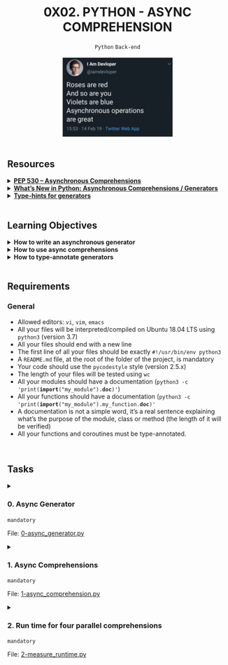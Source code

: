<h1 align="center"><b>0X02. PYTHON - ASYNC COMPREHENSION</b></h1>
<div align="center"><code>Python</code> <code>Back-end</code></div>

<br>
<div align="center"><img alt="" width="50%" src="https://github.com/codenvibes/alx-backend-python/blob/master/0x02-python_async_comprehension/images/ee85b9f67c384e29525b.png"></div>

<!-- <br>
<hr>
<h3><a href=>Notes</a></h3>
<hr> -->


<!--==================================================-->
<br>

## Resources
<details>
<summary><b><a href="https://intranet.alxswe.com/rltoken/hlwtED-iLsdORSgly8DsyQ">PEP 530 – Asynchronous Comprehensions</a></b></summary><br>


<br><p align="center">※※※※※※※※※※※※</p><br>
</details>


<details>
<summary><b><a href="https://intranet.alxswe.com/rltoken/0OkbObYzCKtO7ZUAxfKvkw">What’s New in Python: Asynchronous Comprehensions / Generators</a></b></summary><br>


<br><p align="center">※※※※※※※※※※※※</p><br>
</details>


<details>
<summary><b><a href="https://intranet.alxswe.com/rltoken/l4Fnno568VbVIn9GvrFVtQ">Type-hints for generators</a></b></summary><br>


<br><p align="center">※※※※※※※※※※※※</p><br>
</details>



<!--==================================================-->
<br>

## Learning Objectives
<details>
<summary><b><a href=" "> </a>How to write an asynchronous generator</b></summary><br>


<br><p align="center">※※※※※※※※※※※※</p><br>
</details>


<details>
<summary><b><a href=" "> </a>How to use async comprehensions</b></summary><br>


<br><p align="center">※※※※※※※※※※※※</p><br>
</details>


<details>
<summary><b><a href=" "> </a>How to type-annotate generators</b></summary><br>


<br><p align="center">※※※※※※※※※※※※</p><br>
</details>



<!--==================================================-->
<br>

## Requirements
<h3>General</h3>

- Allowed editors: <code>vi</code>, <code>vim</code>, <code>emacs</code>
- All your files will be interpreted/compiled on Ubuntu 18.04 LTS using <code>python3</code> (version 3.7)
- All your files should end with a new line
- The first line of all your files should be exactly <code>#!/usr/bin/env python3</code>
- A <code>README.md</code> file, at the root of the folder of the project, is mandatory
- Your code should use the <code>pycodestyle</code> style (version 2.5.x)
- The length of your files will be tested using <code>wc</code>
- All your modules should have a documentation (<code>python3 -c 'print(__import__("my_module").__doc__)'</code>)
- All your functions should have a documentation (<code>python3 -c 'print(__import__("my_module").my_function.__doc__)'</code>
- A documentation is not a simple word, it’s a real sentence explaining what’s the purpose of the module, class or method (the length of it will be verified)
- All your functions and coroutines must be type-annotated.


<!--==================================================-->
<br>

## Tasks
<details>
<summary>

### 0. Async Generator
`mandatory`

File: [0-async_generator.py]()
</summary>

<p>Write a coroutine called <code>async_generator</code> that takes no arguments. </p>

<p>The coroutine will loop 10 times, each time asynchronously wait 1 second, then yield a random number between 0 and 10. Use the <code>random</code> module. </p>

<pre><code>bob@dylan:~$ cat 0-main.py
#!/usr/bin/env python3

import asyncio

async_generator = __import__('0-async_generator').async_generator

async def print_yielded_values():
    result = []
    async for i in async_generator():
        result.append(i)
    print(result)

asyncio.run(print_yielded_values())

bob@dylan:~$ ./0-main.py
[4.403136952967102, 6.9092712604587465, 6.293445466782645, 4.549663490048418, 4.1326571686139015, 9.99058525304903, 6.726734105473811, 9.84331704602206, 1.0067279479988345, 1.3783306401737838]
</code></pre>


</details>

<details>
<summary>

### 1. Async Comprehensions
`mandatory`

File: [1-async_comprehension.py]()
</summary>

<p>Import <code>async_generator</code> from the previous task and then write a coroutine called <code>async_comprehension</code> that takes no arguments. </p>

<p>The coroutine will collect 10 random numbers using an async comprehensing over <code>async_generator</code>, then return the 10 random numbers.</p>

<pre><code>bob@dylan:~$ cat 1-main.py
#!/usr/bin/env python3

import asyncio

async_comprehension = __import__('1-async_comprehension').async_comprehension


async def main():
    print(await async_comprehension())

asyncio.run(main())

bob@dylan:~$ ./1-main.py
[9.861842105071727, 8.572355293354995, 1.7467182056248265, 4.0724372912858575, 0.5524750922145316, 8.084266576021555, 8.387128918690468, 1.5486451376520916, 7.713335177885325, 7.673533267041574]

</code></pre>


</details>

<details>
<summary>

### 2. Run time for four parallel comprehensions
`mandatory`

File: [2-measure_runtime.py]()
</summary>

<p>Import <code>async_comprehension</code> from the previous file and write a <code>measure_runtime</code> coroutine that will execute <code>async_comprehension</code> four times in parallel using <code>asyncio.gather</code>.</p>

<p><code>measure_runtime</code> should measure the total runtime and return it.</p>

<p>Notice that the total runtime is roughly 10 seconds, explain it to yourself.</p>

<pre><code>bob@dylan:~$ cat 2-main.py
#!/usr/bin/env python3

import asyncio


measure_runtime = __import__('2-measure_runtime').measure_runtime


async def main():
    return await(measure_runtime())

print(
    asyncio.run(main())
)

bob@dylan:~$ ./2-main.py
10.021936893463135

</code></pre>


</details>

